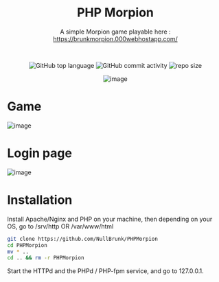 <div align="center">

# PHP Morpion 
A simple Morpion game playable here : https://brunkmorpion.000webhostapp.com/

<br/>

![GitHub top language](https://img.shields.io/github/languages/top/NullBrunk/PHPMorpion?style=for-the-badge)
![GitHub commit activity](https://img.shields.io/github/commit-activity/m/NullBrunk/PHPMorpion?style=for-the-badge)
![repo size](https://img.shields.io/github/repo-size/NullBrunk/PHPMorpion?style=for-the-badge)

 
![image](https://user-images.githubusercontent.com/125673909/225051479-b86e9a33-39cd-4c16-8e5a-ce956c1ea1a3.png)

</div>

# Game

![image](https://user-images.githubusercontent.com/125673909/225051873-934c4bef-41d7-4438-8c13-435f2ff98bc7.png)


# Login page
![image](https://user-images.githubusercontent.com/125673909/225051778-4866f4d8-2269-479a-b493-8fd9a5431c64.png)


# Installation

Install Apache/Nginx and PHP on your machine, then depending on your OS, go to /srv/http OR /var/www/html

```bash
git clone https://github.com/NullBrunk/PHPMorpion
cd PHPMorpion
mv * ..
cd .. && rm -r PHPMorpion
```

Start the HTTPd and the PHPd / PHP-fpm service, and go to 127.0.0.1.
